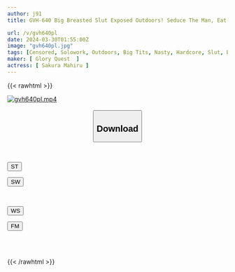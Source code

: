 ```yaml
---
author: j91
title: GVH-640 Big Breasted Slut Exposed Outdoors! Seduce The Man, Eat The Reverse Nan, And Fuck Him As Much As You Want! Miki Horikita

url: /v/gvh640pl
date: 2024-03-30T01:55:00Z
image: "gvh640pl.jpg"
tags: [Censored, Solowork, Outdoors, Big Tits, Nasty, Hardcore, Slut, Bitch	]
maker: [ Glory Quest  ]
actress: [ Sakura Mahiru ]
---
```



{{< rawhtml >}}

<div class="video" data-videoid="arzZbmk8kwuxVWP">
    <a href="javascript:;">
        <img src="/v/gvh640pl/gvh640pl.jpg" width="WIDTH" height="HEIGHT" alt="gvh640pl.mp4" loading="lazy">
    </a>
</div>

<script type="text/javascript" src="https://j91.asia/asset/on-demand-st.js"></script>

<br>
  <link rel="stylesheet" href="https://j91.asia/asset/bs5.css">
  
  <center>
  <button class="btn btn-primary" type="button" data-bs-toggle="collapse" data-bs-target=".multi-collapse" aria-expanded="false" aria-controls="multiCollapseExample1 multiCollapseExample2"><h2>Download</h2></button></center>
</p>
<div class="row">
  <div class="col">
    <div class="collapse multi-collapse" id="multiCollapseExample1">
      <div class="card card-body">
	      	      <br>
<div class="buttons">  
<p><a href="https://streamtape.to/v/arzZbmk8kwuxVWP" target="_blank"><button class="btn-hover color-3"><i class="fa fa-download"></i> ST</button></a></p>
<p><a href="https://asnwish.com/jhm13pc9i3k2" target="_blank"><button class="btn-hover color-2"><i class="fa fa-download"></i> SW</button></a></p></div>
    </div>
  </div>
</div>
  <div class="col">
    <div class="collapse multi-collapse" id="multiCollapseExample2">
      <div class="card card-body">
	      <br>
<div class="buttons">
<p><a href="https://wolfstream.tv/k7uqz7v46sps"><button class="btn-hover color-9"><i class="fa fa-download"></i> WS</button></a></p>
<p><a href="https://filemoon.sx/d/70bodspg9sef"><button class="btn-hover color-8"><i class="fa fa-download"></i> FM</button></a></p></div>
<br><br>
      </div>
    </div>
  </div>
</div>

{{< /rawhtml >}}